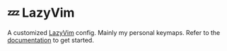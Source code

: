 # 💤 LazyVim

A customized [LazyVim](https://github.com/LazyVim/LazyVim) config.
Mainly my personal keymaps.
Refer to the [documentation](https://lazyvim.github.io/installation) to get started.

